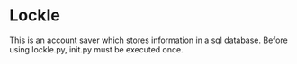 # Lockle
This is an account saver which stores information in a sql database.
Before using lockle.py, init.py must be executed once.
